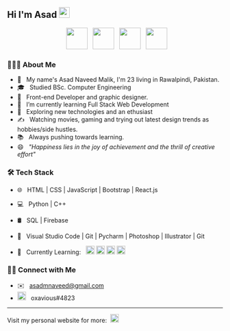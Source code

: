 <h2> Hi I'm Asad <img src="https://s3.gifyu.com/images/a74b7591a283c4fed.gif" width="25"></h2>


<p align="center">
&nbsp; <a href="https://www.facebook.com/AsadNaveedMalik" target="_blank" rel="noopener noreferrer"><img src="![image](https://user-images.githubusercontent.com/77789434/118814407-9274d680-b8c9-11eb-8a21-d885a0a925f2.png)" width="50" /></a>  
&nbsp; <a href="https://asadnaveedmalik.netlify.app/" target="_blank" rel="noopener noreferrer"><img src="https://img-premium.flaticon.com/png/512/841/841364.png?token=exp=1621426016~hmac=19d31e5aa9c2ff12c29d0d7b8c3dd020" width="50" /></a>  
&nbsp; <a href="https://www.linkedin.com/in/asad-naveed-8b4a541b9/" target="_blank" rel="noopener noreferrer"><img src="https://img-premium.flaticon.com/png/512/174/174857.png?token=exp=1621426083~hmac=40c0a7e533bb7926b1c1b829f54a5931" width="50" /></a>
&nbsp; <a href="mailto:asadmnaveed@gmail.com" target="_blank" rel="noopener noreferrer"><img src="https://img-premium.flaticon.com/png/512/732/732200.png?token=exp=1621426115~hmac=8fa55c03682b819caf299a4e93c419b0"  width="50" /></a>
</p>


<h3> 👨🏻‍💻 About Me </h3>

- 👋 &nbsp; My name's Asad Naveed Malik, I'm 23 living in Rawalpindi, Pakistan.
- 🎓 &nbsp; Studied BSc. Computer Engineering
- 💼 &nbsp; Front-end Developer and graphic designer.
- 🔭 &nbsp; I’m currently learning Full Stack Web Development
- 🌱 &nbsp; Exploring new technologies and an ethusiast
- ✍️ &nbsp; Watching movies, gaming and trying out latest design trends as hobbies/side hustles.
- 📚 &nbsp; Always pushing towards learning.
- 😄 &nbsp; *"Happiness lies in the joy of achievement and the thrill of creative effort"* 




<h3>🛠 Tech Stack</h3>

- 🌐 &nbsp; HTML | CSS | JavaScript | Bootstrap | React.js
- 💻 &nbsp; Python | C++  
- 🛢 &nbsp; SQL | Firebase 
- 🔧 &nbsp; Visual Studio Code | Git | Pycharm | Photoshop | Illustrator | Git

- 📖 &nbsp; Currently Learning: &nbsp; <img height="20" src="https://img-premium.flaticon.com/png/512/1126/1126012.png?token=exp=1621427254~hmac=488d522a24c8d2d1379a4714cc93f86d"> <img height="20" src="https://upload.wikimedia.org/wikipedia/commons/thumb/d/d9/Node.js_logo.svg/1280px-Node.js_logo.svg.png"> <img height="20" src="https://www.djangoproject.com/m/img/logos/django-logo-negative.png"> <img height="20" src="https://angular.io/assets/images/logos/angularjs/AngularJS-Shield.svg">

<h3> 🤝🏻 Connect with Me </h3>

- ✉️ &nbsp; asadmnaveed@gmail.com
- <img height="20" src="https://cdn.logojoy.com/wp-content/uploads/20210422095037/discord-mascot.png"> &nbsp; oxavious#4823

---
Visit my personal website for more: &nbsp;<a href="https://asadnaveedmalik.netlify.app/" target="_blank" rel="noopener noreferrer"><img src="https://img-premium.flaticon.com/png/512/841/841364.png?token=exp=1621426016~hmac=19d31e5aa9c2ff12c29d0d7b8c3dd020" width="20" /></a> 







